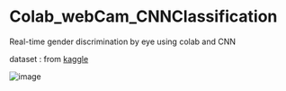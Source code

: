 # Colab_webCam_CNNClassification

Real-time gender discrimination by eye using colab and CNN

dataset : from [kaggle](https://www.kaggle.com/datasets/pavelbiz/eyes-rtte)

![image](https://user-images.githubusercontent.com/55797636/210724504-c373be40-3a3b-477e-a92e-92f489d0c9d0.png)
